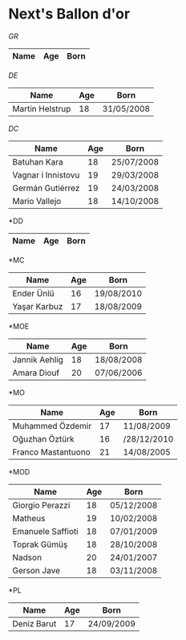 # Next's Ballon d'or 

*GR*

| Name | Age | Born |
| ---- | --- | ---- |

*DE*

| Name            | Age | Born       |
| --------------- | --- | ---------- |
| Martin Helstrup | 18  | 31/05/2008 |

*DC*

| Name               | Age | Born       |
| ------------------ | --- | ---------- |
| Batuhan Kara       | 18  | 25/07/2008 |
| Vagnar í Innistovu | 19  | 29/03/2008 |
| Germán Gutiérrez   | 19  | 24/03/2008 |
| Mario Vallejo      | 18  | 14/10/2008 |

*DD

| Name | Age | Born |
| ---- | --- | ---- |

*MC

| Name         | Age | Born       |
| ------------ | --- | ---------- |
| Ender Ünlü   | 16  | 19/08/2010 |
| Yaşar Karbuz | 17  | 18/08/2009 |

*MOE

| Name          | Age | Born       |
| ------------- | --- | ---------- |
| Jannik Aehlig | 18  | 18/08/2008 |
| Amara Diouf   | 20  | 07/06/2006 |

*MO

| Name               | Age | Born        |
| ------------------ | --- | ----------- |
| Muhammed Özdemir   | 17  | 11/08/2009  |
| Oğuzhan Öztürk     | 16  | /28/12/2010 |
| Franco Mastantuono | 21  | 14/08/2005  |

*MOD

| Name              | Age | Born       |
| ----------------- | --- | ---------- |
| Giorgio Perazzi   | 18  | 05/12/2008 |
| Matheus           | 19  | 10/02/2008 |
| Emanuele Saffioti | 18  | 07/01/2009 |
| Toprak Gümüş      | 18  | 28/10/2008 |
| Nadson            | 20  | 24/01/2007 |
| Gerson Jave       | 18  | 03/11/2008 |

*PL

| Name        | Age | Born       |
| ----------- | --- | ---------- |
| Deniz Barut | 17  | 24/09/2009 |
